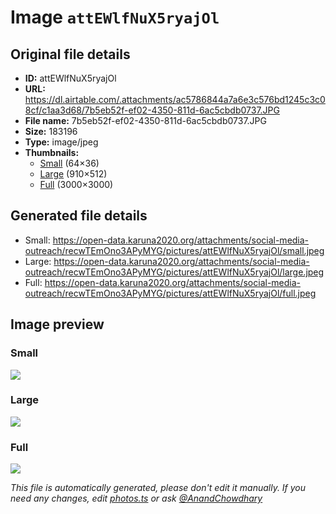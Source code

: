# Image `attEWlfNuX5ryajOl`

## Original file details

- **ID:** attEWlfNuX5ryajOl
- **URL:** https://dl.airtable.com/.attachments/ac5786844a7a6e3c576bd1245c3c08cf/c1aa3d68/7b5eb52f-ef02-4350-811d-6ac5cbdb0737.JPG
- **File name:** 7b5eb52f-ef02-4350-811d-6ac5cbdb0737.JPG
- **Size:** 183196
- **Type:** image/jpeg
- **Thumbnails:**
  - [Small](https://dl.airtable.com/.attachmentThumbnails/b390c513a7c915dba4f897a6277cd753/f49f5a33) (64×36)
  - [Large](https://dl.airtable.com/.attachmentThumbnails/cde09fc0d718f1de9f4ec9df4f59961b/d08a0a7c) (910×512)
  - [Full](https://dl.airtable.com/.attachmentThumbnails/392b5aa3a196cb91942dc0e37d70bf29/8513c878) (3000×3000)

## Generated file details

- Small: https://open-data.karuna2020.org/attachments/social-media-outreach/recwTEmOno3APyMYG/pictures/attEWlfNuX5ryajOl/small.jpeg
- Large: https://open-data.karuna2020.org/attachments/social-media-outreach/recwTEmOno3APyMYG/pictures/attEWlfNuX5ryajOl/large.jpeg
- Full: https://open-data.karuna2020.org/attachments/social-media-outreach/recwTEmOno3APyMYG/pictures/attEWlfNuX5ryajOl/full.jpeg

## Image preview

### Small

![](https://open-data.karuna2020.org/attachments/social-media-outreach/recwTEmOno3APyMYG/pictures/attEWlfNuX5ryajOl/small.jpeg)

### Large

![](https://open-data.karuna2020.org/attachments/social-media-outreach/recwTEmOno3APyMYG/pictures/attEWlfNuX5ryajOl/large.jpeg)

### Full

![](https://open-data.karuna2020.org/attachments/social-media-outreach/recwTEmOno3APyMYG/pictures/attEWlfNuX5ryajOl/full.jpeg)

_This file is automatically generated, please don't edit it manually. If you need any changes, edit [photos.ts](/photos.ts) or ask [@AnandChowdhary](https://github.com/AnandChowdhary)_
